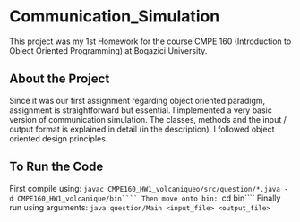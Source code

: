 # Communication_Simulation
This project was my 1st Homework for the course CMPE 160 (Introduction to Object Oriented Programming) at Bogazici University.
## About the Project
Since it was our first assignment regarding object oriented paradigm, assignment is straightforward but essential. I implemented a very basic version of communication simulation. The classes, methods and the input / output format is explained in detail (in the description). I followed object oriented design principles.
## To Run the Code
First compile using:
```javac CMPE160_HW1_volcaniqueo/src/question/*.java -d CMPE160_HW1_volcanique/bin````
Then move onto bin:
```cd bin````
Finally run using arguments:
```java question/Main <input_file> <output_file>```
